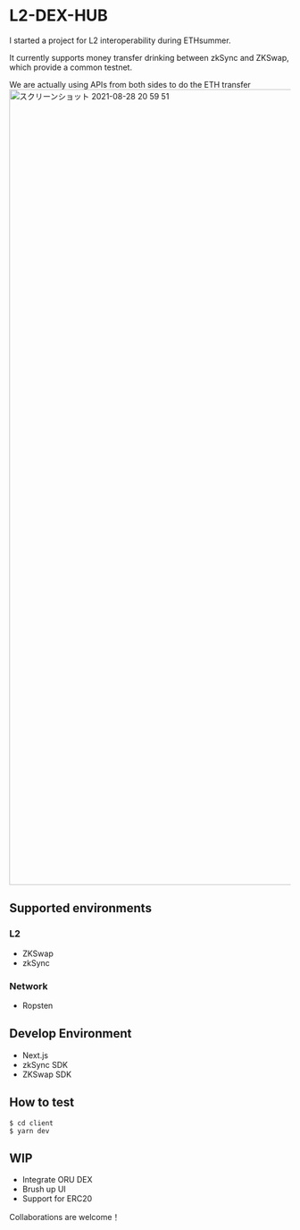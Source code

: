 # L2-DEX-HUB
I started a project for L2 interoperability during ETHsummer.

It currently supports money transfer drinking between zkSync and ZKSwap, which provide a common testnet.

We are actually using APIs from both sides to do the ETH transfer
<img width="1422" alt="スクリーンショット 2021-08-28 20 59 51" src="https://user-images.githubusercontent.com/47593288/131217124-f199bc37-3e55-4401-bc4b-3f4cb7487c1c.png">

## Supported environments
### L2
- ZKSwap
- zkSync
### Network
- Ropsten


## Develop Environment
- Next.js
- zkSync SDK
- ZKSwap SDK

## How to test

```
$ cd client
$ yarn dev
```

## WIP
 - Integrate ORU DEX
 - Brush up UI
 -  Support for ERC20

Collaborations are welcome！
